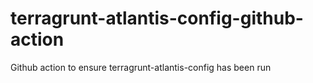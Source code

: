 # terragrunt-atlantis-config-github-action
Github action to ensure terragrunt-atlantis-config has been run
